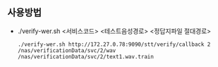 ## 사용방법

+ ./verify-wer.sh <callbackurl> <서비스코드> <테스트음성경로> <정답지파일 절대경로>
  ```
  ./verify-wer.sh http://172.27.0.78:9090/stt/verify/callback 2 /nas/verificationData/svc/2/wav /nas/verificationData/svc/2/text1.wav.train
  ``` 

